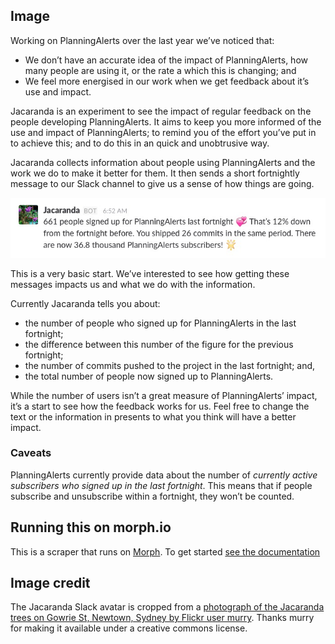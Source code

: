 ## Image

Working on PlanningAlerts over the last year we’ve noticed that:

* We don’t have an accurate idea of the impact of PlanningAlerts,
  how many people are using it,
  or the rate a which this is changing; and
* We feel more energised in our work when we get feedback about it’s use and
  impact.

Jacaranda is an experiment to see the impact of regular feedback
on the people developing PlanningAlerts.
It aims to keep you more informed of the use and impact of PlanningAlerts;
to remind you of the effort you’ve put in to achieve this; and to do this in an
quick and unobtrusive way.

Jacaranda collects information about people using PlanningAlerts and
the work we do to make it better for them.
It then sends a short fortnightly message to our Slack channel
to give us a sense of how things are going.

![Image of slack message from Jacaranda](screenshot.jpg)

This is a very basic start.
We’ve interested to see how getting these messages impacts us
and what we do with the information.

Currently Jacaranda tells you about:

* the number of people who signed up for PlanningAlerts in the last fortnight;
* the difference between this number of the figure for the previous fortnight;
* the number of commits pushed to the project in the last fortnight; and,
* the total number of people now signed up to PlanningAlerts.

While the number of users isn’t a great measure of PlanningAlerts’ impact,
it’s a start to see how the feedback works for us.
Feel free to change the text or the information in presents to what you think
will have a better impact.

### Caveats

PlanningAlerts currently provide data about
the number of *currently active subscribers who signed up in the last fortnight*.
This means that if people subscribe and unsubscribe within a fortnight,
they won’t be counted.

## Running this on morph.io

This is a scraper that runs on [Morph](https://morph.io). To get started [see the documentation](https://morph.io/documentation)

## Image credit

The Jacaranda Slack avatar is cropped from a [photograph of the Jacaranda trees on
Gowrie St, Newtown, Sydney by Flickr user
murry](https://www.flickr.com/photos/hopeless128/15808564051/in/photolist-aCSCXw-q8S).
Thanks murry for making it available under a creative commons license.
